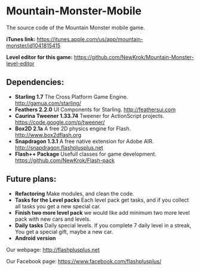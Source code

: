 # Mountain-Monster-Mobile
The source code of the Mountain Monster mobile game.

**iTunes link:** https://itunes.apple.com/us/app/mountain-monster/id1041815415

**Level editor for this game:** https://github.com/NewKrok/Mountain-Monster-level-editor

## Dependencies:

  * **Starling 1.7** The Cross Platform Game Engine. http://gamua.com/starling/
  * **Feathers 2.2.0** UI Components for Starling. http://feathersui.com
  * **Caurina Tweener 1.33.74** Tweener for ActionScript projects. https://code.google.com/p/tweener/
  * **Box2D 2.1a** A free 2D physics engine for Flash. http://www.box2dflash.org
  * **Snapdragon 1.3.1** A free native extension for Adobe AIR. http://snapdragon.flashplusplus.net
  * **Flash++ Package** Usefull classes for game development. https://github.com/NewKrok/Flash-pack

## Future plans:

  * **Refactoring** Make modules, and clean the code.
  * **Tasks for the Level packs** Each level pack get tasks, and if you collect all tasks you get a new special car.
  * **Finish two more level pack** we would like add minimum two more level pack with new cars and levels.
  * **Daily tasks** Daily special levels. If you complete 7 daily level in a streak, You get a special gift, maybe a new car.
  * **Android version**

Our webpage:
http://flashplusplus.net

Our Facebook page:
https://www.facebook.com/flashplusplus/
